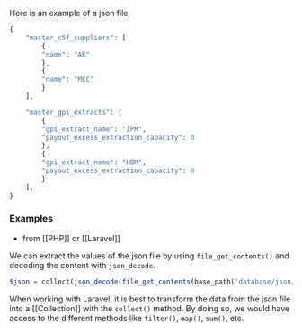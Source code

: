 Here is an example of a json file.
```php
{
	"master_c5f_suppliers": [
		{
		"name": "AK"
		},
		{
		"name": "MCC"
		}
	],

	"master_gpi_extracts": [
		{
		"gpi_extract_name": "IPM",
		"payout_excess_extraction_capacity": 0
		},
		{
		"gpi_extract_name": "HBM",
		"payout_excess_extraction_capacity": 0
		}
	],
}
```

### Examples
- from [[PHP]] or [[Laravel]]

We can extract the values of the json file by using `file_get_contents()` and decoding the content with `json_decode`.

```php
$json = collect(json_decode(file_get_contents(base_path('database/json/masterData.json'))));

```

When working with Laravel, it is best to transform the data from the json file into a [[Collection]] with the `collect()` method. By doing so, we would have access to the different methods like `filter()`, `map()`, `sum()`, etc.